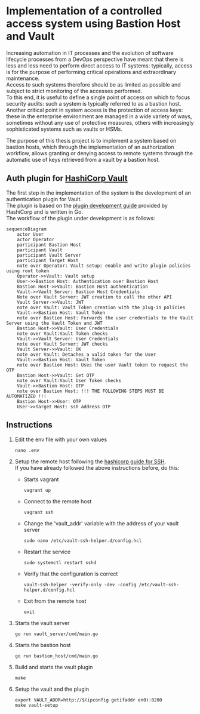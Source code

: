 # Implementation of a controlled access system using Bastion Host and Vault
Increasing automation in IT processes and the evolution of software lifecycle processes from a DevOps perspective have meant that there is less and less need to perform direct access to IT systems: typically, access is for the purpose of performing critical operations and extraordinary maintenance.  
Access to such systems therefore should be as limited as possible and subject to strict monitoring of the accesses performed.  
To this end, it is useful to define a single point of access on which to focus security audits: such a system is typically referred to as a bastion host.  
Another critical point in system access is the protection of access keys: these in the enterprise environment are managed in a wide variety of ways, sometimes without any use of protective measures, others with increasingly sophisticated systems such as vaults or HSMs.

The purpose of this thesis project is to implement a system based on bastion hosts, which through the implementation of an authorization workflow, allows granting or denying access to remote systems through the automatic use of keys retrieved from a vault by a bastion host.

## Auth plugin for [HashiCorp Vault](https://www.vaultproject.io/)
The first step in the implementation of the system is the development of an authentication plugin for Vault.  
The plugin is based on the [plugin development guide](https://www.vaultproject.io/docs/internals/plugins.html) provided by HashiCorp and is written in Go.  
The workflow of the plugin under development is as follows:
```mermaid
sequenceDiagram
    actor User
    actor Operator
    participant Bastion Host
    participant Vault
    participant Vault Server
    participant Target Host
    note over Operator: Vault setup: enable and write plugin policies using root token
    Operator->>Vault: Vault setup
    User->>Bastion Host: Authentication over Bastion Host
    Bastion Host->>Vault: Bastion Host authentication
    Vault->>Vault Server: Bastion Host Credentials
    Note over Vault Server: JWT creation to call the other API
    Vault Server->>Vault: JWT 
    note over Vault: Vault Token creation with the plug-in policies
    Vault->>Bastion Host: Vault Token 
    note over Bastion Host: Forwards the user credentials to the Vault Server using the Vault Token and JWT
    Bastion Host->>Vault: User Credentials
    note over Vault:Vault Token checks
    Vault->>Vault Server: User Credentials
    note over Vault Server: JWT checks
    Vault Server->>Vault: OK
    note over Vault: Detaches a valid token for the User
    Vault->>Bastion Host: Vault Token
    note over Bastion Host: Uses the user Vault token to request the OTP
    Bastion Host->>Vault: Get OTP
    note over Vault:Vault User Token checks
    Vault->>Bastion Host: OTP
    note over Bastion Host: !!! THE FOLLOWING STEPS MUST BE AUTOMATIZED !!!
    Bastion Host->>User: OTP
    User->>Target Host: ssh address OTP

```

## Instructions
1. Edit the env file with your own values

    ```
    nano .env
    ```

2. Setup the remote host following the [hashicorp guide for SSH](https://learn.hashicorp.com/tutorials/vault/ssh-otp?in=vault/secrets-management).  
If you have already followed the above instructions before, do this:
    - Starts vagrant
        ```
        vagrant up
        ```

    - Connect to the remote host
        ```
        vagrant ssh
        ```

    - Change the 'vault_addr' variable with the address of your vault server
        ```
        sudo nano /etc/vault-ssh-helper.d/config.hcl
        ```

    - Restart the service
        ```
        sudo systemctl restart sshd
        ```

    - Verify that the configuration is correct

        ```
        vault-ssh-helper -verify-only -dev -config /etc/vault-ssh-helper.d/config.hcl
        ```
        
    - Exit from the remote host
        ```
        exit
        ```

3. Starts the vault server
    ```
    go run vault_server/cmd/main.go
    ```

4. Starts the bastion host
    ```
    go run bastion_host/cmd/main.go
    ```

5. Build and starts the vault plugin
    ```
    make
    ```

6. Setup the vault and the plugin
    ```
    export VAULT_ADDR=http://$(ipconfig getifaddr en0):8200
    make vault-setup
    ```